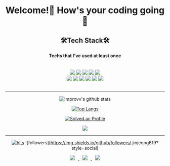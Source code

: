 <div align=center><h1>Welcome!👋 How's your coding going🤡</h1></div>

<div align=center><h2>🛠Tech Stack🛠</h2>
<h4>Techs that I've used at least once</h4></div>

<div align=center>
<br>
<img src="https://img.shields.io/badge/JAVA-007396?style=for-the-badge&logo=java&logoColor=white">
<img src="https://img.shields.io/badge/Spring-6DB33F?style=for-the-badge&logo=Spring&logoColor=white">
<img src="https://img.shields.io/badge/mysql-4479A1?style=for-the-badge&logo=mysql&logoColor=white">
<img src="https://img.shields.io/badge/mariaDB-003545?style=for-the-badge&logo=mariaDB&logoColor=white">
<img src="https://img.shields.io/badge/javascript-F7DF1E?style=for-the-badge&logo=javascript&logoColor=black">
<br>
<img src="https://img.shields.io/badge/jquery-0769AD?style=for-the-badge&logo=jquery&logoColor=white">
<img src="https://img.shields.io/badge/html-E34F26?style=for-the-badge&logo=html5&logoColor=white">
<img src="https://img.shields.io/badge/css-1572B6?style=for-the-badge&logo=css3&logoColor=white">
<img src="https://img.shields.io/badge/github-181717?style=for-the-badge&logo=github&logoColor=white">
<img src="https://img.shields.io/badge/linux-FCC624?style=for-the-badge&logo=linux&logoColor=black">
<img src="https://img.shields.io/badge/Python-3766AB?style=flat-square&logo=Python&logoColor=white"/>
<br><br>
</div>
<hr>
<div align=center>

![Improvv's github stats](https://github-readme-stats.vercel.app/api?username=improvv&show_icons=true&theme=radical) 

[![Top Langs](https://github-readme-stats.vercel.app/api/top-langs/?username=improvv&layout=compact&theme=dracula)](https://github.com/metleeha)

[![Solved.ac Profile](http://mazassumnida.wtf/api/generate_badge?boj=jinjeong619)](https://solved.ac/jinjeong619)
    
<img src="http://mazandi.herokuapp.com/api?handle=improvv&theme=warm"/>

<hr>

[![hits](https://hits.seeyoufarm.com/api/count/incr/badge.svg?url=https%3A%2F%2Fgithub.com%2Fjinjeong619&count_bg=%237A7A7A&title_bg=%23FFADCC&icon=reverbnation.svg&icon_color=%23FF0000&title=hits&edge_flat=false)](https://hits.seeyoufarm.com)
![followers](https://img.shields.io/github/followers/ jinjeong619?style=social)


<a href="https://howsitgoin.tistory.com">
    <img 
        src="http://img.shields.io/badge/-Tech%20Blog-655ced?style=flat&logo=github&link=https://howsitgoin.tistory.com/"
        style="height : auto; margin-left : 10px; margin-right : 10px;"/>
</a> <a href="https://instagram.com/improvv_dev">
    <img 
        src="http://img.shields.io/badge/-Instagram-black?style=flat&logo=Instagram&link=https://instagram.com/improvv_dev/"
        style="height : auto; margin-left : 10px; margin-right : 10px;"/>
</a> <a href="mailto:jinjeong619@gmail.com">
    <img 
        src="https://img.shields.io/badge/Gmail-d14836?style=flat-square&logo=Gmail&logoColor=white&link=mailto:jinjeong619@gmail.com"
        style="height : auto; margin-left : 10px; margin-right : 10px;"/>
</a>

</div>

<!--
**improvv/improvv** is a ✨ _special_ ✨ repository because its `README.md` (this file) appears on your GitHub profile.

Here are some ideas to get you started:

- 🔭 I’m currently working on ...
- 🌱 I’m currently learning ...
- 👯 I’m looking to collaborate on ...
- 🤔 I’m looking for help with ...
- 💬 Ask me about ...
- 📫 How to reach me: ...
- 😄 Pronouns: ...
- ⚡ Fun fact: ...
-->
